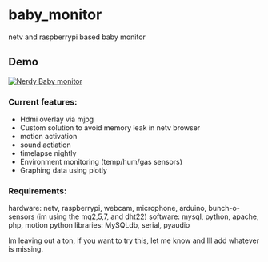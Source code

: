 # baby_monitor
netv and raspberrypi based baby monitor

## Demo
[![Nerdy Baby monitor](http://i3.ytimg.com/vi/h77OJGggoXA/hqdefault.jpg)](https://www.youtube.com/watch?v=h77OJGggoXA)

### Current features:
- Hdmi overlay via mjpg
- Custom solution to avoid memory leak in netv browser
- motion activation
- sound actiation
- timelapse nightly
- Environment monitoring (temp/hum/gas sensors)
- Graphing data using plotly

### Requirements:
hardware: netv, raspberrypi, webcam, microphone, arduino, bunch-o-sensors (im using the mq2,5,7, and dht22)
software: mysql, python, apache, php, motion
python libraries: MySQLdb, serial, pyaudio


Im leaving out a ton, if you want to try this, let me know and Ill add whatever is missing.
